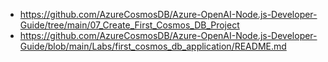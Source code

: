 * https://github.com/AzureCosmosDB/Azure-OpenAI-Node.js-Developer-Guide/tree/main/07_Create_First_Cosmos_DB_Project
* https://github.com/AzureCosmosDB/Azure-OpenAI-Node.js-Developer-Guide/blob/main/Labs/first_cosmos_db_application/README.md
